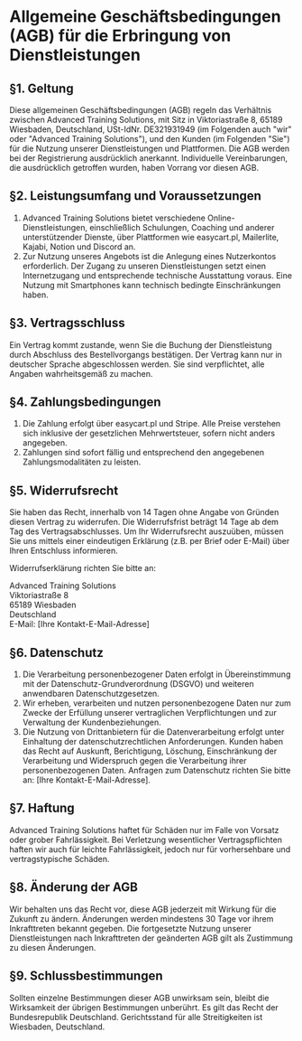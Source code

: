 # Allgemeine Geschäftsbedingungen (AGB) für die Erbringung von Dienstleistungen

## §1. Geltung

Diese allgemeinen Geschäftsbedingungen (AGB) regeln das Verhältnis zwischen Advanced Training Solutions, mit Sitz in Viktoriastraße 8, 65189 Wiesbaden, Deutschland, USt-IdNr. DE321931949 (im Folgenden auch "wir" oder "Advanced Training Solutions"), und den Kunden (im Folgenden "Sie") für die Nutzung unserer Dienstleistungen und Plattformen. Die AGB werden bei der Registrierung ausdrücklich anerkannt. Individuelle Vereinbarungen, die ausdrücklich getroffen wurden, haben Vorrang vor diesen AGB.

## §2. Leistungsumfang und Voraussetzungen

1. Advanced Training Solutions bietet verschiedene Online-Dienstleistungen, einschließlich Schulungen, Coaching und anderer unterstützender Dienste, über Plattformen wie easycart.pl, Mailerlite, Kajabi, Notion und Discord an.
2. Zur Nutzung unseres Angebots ist die Anlegung eines Nutzerkontos erforderlich. Der Zugang zu unseren Dienstleistungen setzt einen Internetzugang und entsprechende technische Ausstattung voraus. Eine Nutzung mit Smartphones kann technisch bedingte Einschränkungen haben.

## §3. Vertragsschluss

Ein Vertrag kommt zustande, wenn Sie die Buchung der Dienstleistung durch Abschluss des Bestellvorgangs bestätigen. Der Vertrag kann nur in deutscher Sprache abgeschlossen werden. Sie sind verpflichtet, alle Angaben wahrheitsgemäß zu machen.

## §4. Zahlungsbedingungen

1. Die Zahlung erfolgt über easycart.pl und Stripe. Alle Preise verstehen sich inklusive der gesetzlichen Mehrwertsteuer, sofern nicht anders angegeben.
2. Zahlungen sind sofort fällig und entsprechend den angegebenen Zahlungsmodalitäten zu leisten.

## §5. Widerrufsrecht

Sie haben das Recht, innerhalb von 14 Tagen ohne Angabe von Gründen diesen Vertrag zu widerrufen. Die Widerrufsfrist beträgt 14 Tage ab dem Tag des Vertragsabschlusses. Um Ihr Widerrufsrecht auszuüben, müssen Sie uns mittels einer eindeutigen Erklärung (z.B. per Brief oder E-Mail) über Ihren Entschluss informieren.

Widerrufserklärung richten Sie bitte an:

Advanced Training Solutions  
Viktoriastraße 8  
65189 Wiesbaden  
Deutschland  
E-Mail: [Ihre Kontakt-E-Mail-Adresse]

## §6. Datenschutz

1. Die Verarbeitung personenbezogener Daten erfolgt in Übereinstimmung mit der Datenschutz-Grundverordnung (DSGVO) und weiteren anwendbaren Datenschutzgesetzen.
2. Wir erheben, verarbeiten und nutzen personenbezogene Daten nur zum Zwecke der Erfüllung unserer vertraglichen Verpflichtungen und zur Verwaltung der Kundenbeziehungen.
3. Die Nutzung von Drittanbietern für die Datenverarbeitung erfolgt unter Einhaltung der datenschutzrechtlichen Anforderungen. Kunden haben das Recht auf Auskunft, Berichtigung, Löschung, Einschränkung der Verarbeitung und Widerspruch gegen die Verarbeitung ihrer personenbezogenen Daten. Anfragen zum Datenschutz richten Sie bitte an: [Ihre Kontakt-E-Mail-Adresse].

## §7. Haftung

Advanced Training Solutions haftet für Schäden nur im Falle von Vorsatz oder grober Fahrlässigkeit. Bei Verletzung wesentlicher Vertragspflichten haften wir auch für leichte Fahrlässigkeit, jedoch nur für vorhersehbare und vertragstypische Schäden.

## §8. Änderung der AGB

Wir behalten uns das Recht vor, diese AGB jederzeit mit Wirkung für die Zukunft zu ändern. Änderungen werden mindestens 30 Tage vor ihrem Inkrafttreten bekannt gegeben. Die fortgesetzte Nutzung unserer Dienstleistungen nach Inkrafttreten der geänderten AGB gilt als Zustimmung zu diesen Änderungen.

## §9. Schlussbestimmungen

Sollten einzelne Bestimmungen dieser AGB unwirksam sein, bleibt die Wirksamkeit der übrigen Bestimmungen unberührt. Es gilt das Recht der Bundesrepublik Deutschland. Gerichtsstand für alle Streitigkeiten ist Wiesbaden, Deutschland.
